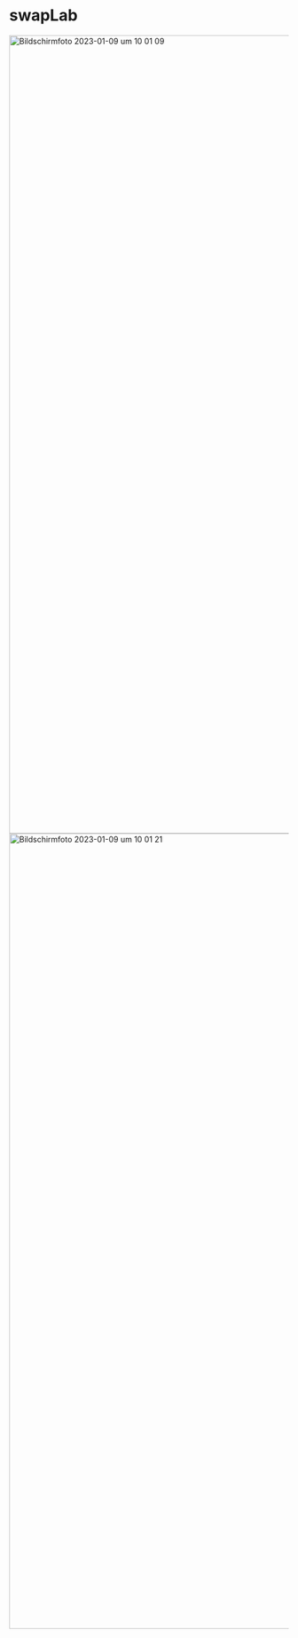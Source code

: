 # swapLab

<img width="1440" alt="Bildschirmfoto 2023-01-09 um 10 01 09" src="https://user-images.githubusercontent.com/105161260/211272386-7f2b50d6-caf1-464c-82d9-ff4f0dd0ee41.png">
<img width="1435" alt="Bildschirmfoto 2023-01-09 um 10 01 21" src="https://user-images.githubusercontent.com/105161260/211272791-19705fa8-c249-44c7-b9e7-ab85cc4b58f8.png">
